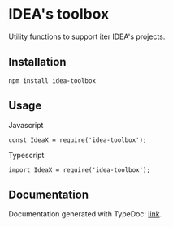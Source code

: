 # IDEA's toolbox

Utility functions to support iter IDEA's projects.

## Installation

`npm install idea-toolbox`

## Usage

Javascript

```
const IdeaX = require('idea-toolbox');
```

Typescript

```
import IdeaX = require('idea-toolbox');
```

## Documentation

Documentation generated with TypeDoc: [link](https://uatisdeproblem.github.io/IDEA-toolbox).
